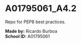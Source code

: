 # A01795061_A4.2
Repo for PEP8 best practices.

**Made by:** Ricardo Burboa  
**School ID:** A01795061
